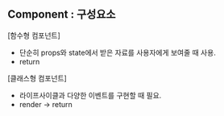Component : 구성요소
-

[함수형 컴포넌트]
- 단순히 props와 state에서 받은 자료를 사용자에게 보여줄 때 사용.
- return


[클래스형 컴포넌트]
- 라이프사이클과 다양한 이벤트를 구현할 때 필요.
- render -> return